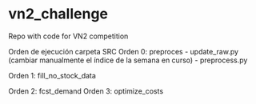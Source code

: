 # vn2_challenge
Repo with code for VN2 competition

Orden de ejecución carpeta SRC
Orden 0: preproces
    - update_raw.py (cambiar manualmente el índice de la semana en curso)
    - preprocess.py

Orden 1: fill_no_stock_data

Orden 2: fcst_demand
Orden 3: optimize_costs